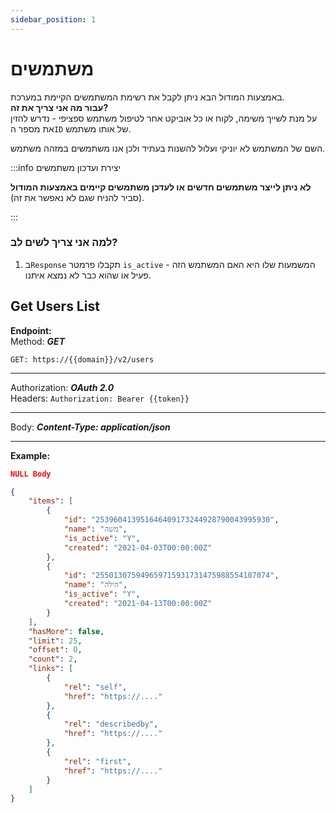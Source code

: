 ```yaml
---
sidebar_position: 1
---
```


# משתמשים
באמצעות המודול הבא ניתן לקבל את רשימת המשתמשים הקיימת במערכת.  
**עבור מה אני צריך את זה?**  
על מנת לשייך משימה, לקוח או כל אוביקט אחר לטיפול משתמש ספציפי - נדרש להזין את מספר ה``ID`` של אותו משתמש.

השם של המשתמש לא יוניקי ועלול להשנות בעתיד ולכן אנו משתמשים במזהה משתמש.

:::info יצירת ועדכון משתמשים

**לא ניתן לייצר משתמשים חדשים או לעדכן משתמשים קיימים באמצעות המודול** (סביר להניח שגם לא נאפשר את זה).

:::

### למה אני צריך לשים לב?
1. ב``Response`` תקבלו פרמטר ``is_active`` - המשמעות שלו היא האם המשתמש הזה פעיל או שהוא כבר לא נמצא איתנו.


<div class="api-docs api-sec">

## Get Users List

**Endpoint:**  
Method: ***GET***
<div class="end-point"><code>GET: https://&#123;&#123;domain&#125;&#125;/v2/users</code></div>

***
Authorization: ***OAuth 2.0***  
Headers: ``Authorization: Bearer {{token}}``
***
Body: ***Content-Type: application/json***

***
**Example:**
```json title="Request - Status Code: 200 OK"
NULL Body
```

```json title="Response"
{
    "items": [
        {
            "id": "253960413951646409173244928790043995930",
            "name": "משה",
            "is_active": "Y",
            "created": "2021-04-03T00:00:00Z"
        },
        {
            "id": "255013075949659715931731475988554107074",
            "name": "הילה",
            "is_active": "Y",
            "created": "2021-04-13T00:00:00Z"
        }
    ],
    "hasMore": false,
    "limit": 25,
    "offset": 0,
    "count": 2,
    "links": [
        {
            "rel": "self",
            "href": "https://...."
        },
        {
            "rel": "describedby",
            "href": "https://...."
        },
        {
            "rel": "first",
            "href": "https://...."
        }
    ]
}
```
</div>